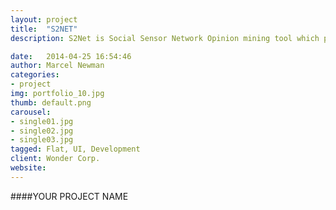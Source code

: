 ```yaml
---
layout: project
title:  "S2NET"
description: S2Net is Social Sensor Network Opinion mining tool which provides social information regarding hot news topics.

date:   2014-04-25 16:54:46
author: Marcel Newman
categories:
- project
img: portfolio_10.jpg
thumb: default.png
carousel:
- single01.jpg
- single02.jpg
- single03.jpg
tagged: Flat, UI, Development
client: Wonder Corp.
website: 
---
```

####YOUR PROJECT NAME
